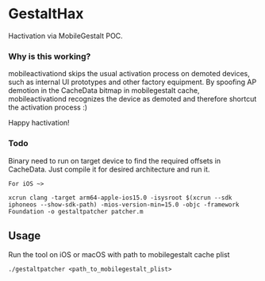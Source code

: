# GestaltHax

Hactivation via MobileGestalt POC.

### Why is this working?
mobileactivationd skips the usual activation process on demoted devices, such as internal UI prototypes and other factory equipment.
By spoofing AP demotion in the CacheData bitmap in mobilegestalt cache, mobileactivationd recognizes the device as demoted and therefore shortcut the activation process :)

Happy hactivation!

### Todo
Binary need to run on target device to find the required offsets in CacheData. Just compile it for desired architecture and run it.
```
For iOS ~>

xcrun clang -target arm64-apple-ios15.0 -isysroot $(xcrun --sdk iphoneos --show-sdk-path) -mios-version-min=15.0 -objc -framework Foundation -o gestaltpatcher patcher.m
```

## Usage
Run the tool on iOS or macOS with path to mobilegestalt cache plist

```
./gestaltpatcher <path_to_mobilegestalt_plist>
```
